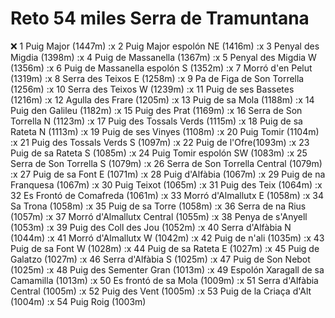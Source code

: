 # Reto 54 miles Serra de Tramuntana

❌ 1 Puig Major (1447m)
:x 2 Puig Major espolón NE (1416m)
:x 3 Penyal des Migdia (1398m)
:x 4 Puig de Massanella (1367m)
:x 5 Penyal des Migdia W (1356m)
:x 6 Puig de Massanella espolón S (1352m)
:x 7 Morró d'en Pelut (1319m)
:x 8 Serra des Teixos E (1258m)
:x 9 Pa de Figa de Son Torrella (1256m)
:x 10 Serra des Teixos W (1239m)
:x 11 Puig de ses Bassetes (1216m)
:x 12 Agulla des Frare (1205m)
:x 13 Puig de sa Mola (1188m)
:x 14 Puig den Galileu (1182m)
:x 15 Puig des Prat (1169m)
:x 16 Serra de Son Torrella N (1123m)
:x 17 Puig des Tossals Verds (1115m)
:x 18 Puig de sa Rateta N (1113m)
:x 19 Puig de ses Vinyes (1108m)
:x 20 Puig Tomir (1104m)
:x 21 Puig des Tossals Verds S (1097m)
:x 22 Puig de l'Ofre(1093m)
:x 23 Puig de sa Rateta S (1085m)
:x 24 Puig Tomir espolón SW (1083m)
:x 25 Serra de Son Torrella S (1079m)
:x 26 Serra de Son Torrella Central (1079m)
:x 27 Puig de sa Font E (1071m)
:x 28 Puig d'Alfàbia (1067m)
:x 29 Puig de na Franquesa (1067m)
:x 30 Puig Teixot (1065m)
:x 31 Puig des Teix (1064m)
:x 32 Es Frontó de Comafreda (1061m)
:x 33 Morró d'Almallutx E (1058m)
:x 34 Sa Trona (1058m)
:x 35 Puig de sa Torre (1058m)
:x 36 Serra de na Rius (1057m)
:x 37 Morró d'Almallutx Central (1055m)
:x 38 Penya de s'Anyell (1053m)
:x 39 Puig des Coll des Jou (1052m)
:x 40 Serra d'Alfàbia N (1044m)
:x 41 Morró d'Almallutx W (1042m)
:x 42 Puig de n'ali (1035m)
:x 43 Puig de sa Font W (1028m)
:x 44 Puig de sa Rateta E (1027m)
:x 45 Puig de Galatzo (1027m)
:x 46 Serra d'Alfàbia S (1025m)
:x 47 Puig de Son Nebot (1025m)
:x 48 Puig des Sementer Gran (1013m)
:x 49 Espolón Xaragall de sa Camamilla (1013m)
:x 50 Es frontó de sa Mola (1009m)
:x 51 Serra d'Alfàbia Central (1005m)
:x 52 Puig des Vent (1005m)
:x 53 Puig de la Criaça d'Alt (1004m)
:x 54 Puig Roig (1003m) 

